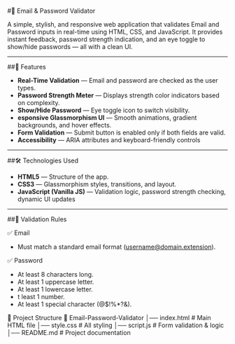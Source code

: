 #📧 Email & Password Validator

A simple, stylish, and responsive web application that validates Email and Password inputs in real-time using HTML, CSS, and JavaScript.
It provides instant feedback, password strength indication, and an eye toggle to show/hide passwords — all with a clean UI.

---

##🚀 Features

- **Real-Time Validation**  — Email and password are checked as the user types.
- **Password Strength Meter**  — Displays strength color indicators based on complexity.
- **Show/Hide Password**  — Eye toggle icon to switch visibility.
- **esponsive Glassmorphism UI**  — Smooth animations, gradient backgrounds, and hover effects.
- **Form Validation**  — Submit button is enabled only if both fields are valid.
- **Accessibility**  — ARIA attributes and keyboard-friendly controls
  
---

##🛠️ Technologies Used

- **HTML5**  — Structure of the app.
- **CSS3**  — Glassmorphism styles, transitions, and layout.
- **JavaScript (Vanilla JS)**  — Validation logic, password strength checking, dynamic UI updates
  
---

##📜 Validation Rules

✅ Email
- Must match a standard email format (username@domain.extension).

✅ Password
- At least 8 characters long.
- At least 1 uppercase letter.
- At least 1 lowercase letter.
- t least 1 number.
- At least 1 special character (@$!%*?&).

📂 Project Structure
📁 Email-Password-Validator
│── index.html      # Main HTML file
│── style.css       # All styling
│── script.js       # Form validation & logic
│── README.md       # Project documentation
